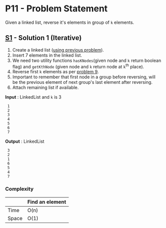 # P11 - Problem Statement
Given a linked list, reverse it's elements in group of `k` elements. 

## [S1](https://github.com/Lakshitnagar/DS-ALGO/blob/master/ds/linkedlist/p11/S1.java) - Solution 1 (Iterative)
1. Create a linked list ([using previous problem](https://github.com/Lakshitnagar/DS-ALGO/blob/master/ds/linkedlist/LinkedList.java)).
2. Insert 7 elements in the linked list.
3. We need two utility functions `hasKNodes`(given node and `k` return boolean flag) and `getKthNode` (given node and `k` return node at `k`<sup>th</sup> place).
4. Reverse first `k` elements as per [problem 9](https://github.com/Lakshitnagar/DS-ALGO/tree/master/ds/linkedlist/p9).
5. Important to remember that first node in a group before reversing, will be the previous element of next group's last element after reversing.
6. Attach remaining list if available.

<b>Input</b> : LinkedList and `k` is 3
```
 1
 2
 3
 4
 5
 6
 7
```

<b>Output</b> : LinkedList
```
 3
 2
 1
 6
 5
 4
 7
```

### Complexity

|               | Find an element     |
| ------------- | ------------------- |
| Time          | O(n)              |
| Space         | O(1)                |
